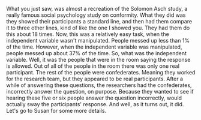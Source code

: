 What you just saw, was almost a recreation of the Solomon Asch study, a really
famous social psychology study on conformity. What they did was they showed
their participants a standard line, and then had them compare it to three other
lines, kind of like the one I showed you. They had them do this about 18 times.
Now, this was a relatively easy task, when the independent variable wasn't
manipulated. People messed up less than 1% of the time. However, when the
independent variable was manipulated, people messed up about 37% of the time.
So, what was the independent variable. Well, it was the people that were in the
room saying the response is allowed. Out of all of the people in the room there
was only one real participant. The rest of the people were confederates.
Meaning they worked for the research team, but they appeared to be real
participants. After a while of answering these questions, the researchers had
the confederates, incorrectly answer the question, on purpose. Because they
wanted to see if hearing these five or six people answer the question
incorrectly, would actually sway the participants' response. And well, as it
turns out, it did. Let's go to Susan for some more details.
